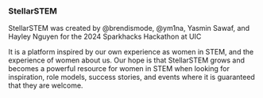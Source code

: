 ### StellarSTEM 

StellarSTEM was created by @brendismode, @ym1na, Yasmin Sawaf, and Hayley Nguyen for the 2024 Sparkhacks Hackathon at UIC

It is a platform inspired by our own experience as women in STEM, and the experience of women about us. Our hope is that StellarSTEM grows and becomes a powerful resource for women in STEM when looking for inspiration, role models, success stories, and events where it is guaranteed that they are welcome.
